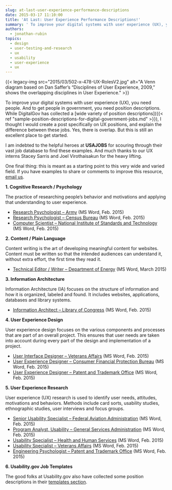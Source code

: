 ```yaml
---
slug: at-last-user-experience-performance-descriptions
date: 2015-03-17 11:10:00
title: 'At Last: User Experience Performance Descriptions!'
summary: ' To improve your digital systems with user experience (UX), you need people. And to get people in government, you need position descriptions. While DigitalGov has collected a wide variety of position descriptions,'
authors:
  - jonathan-rubin
topics:
  - design
  - user-testing-and-research
  - ux
  - usability
  - user-experience
  - ux
---
```


{{< legacy-img src="2015/03/502-x-478-UX-RolesV2.jpg" alt="A Venn diagram based on Dan Saffer’s “Disciplines of User Experience, 2009,” shows the overlapping disciplines in User Experience." >}}

To improve your digital systems with user experience (UX), you need people. And to get people in government, you need position descriptions. While DigitalGov has collected a [wide variety of position descriptions]({{< ref "sample-position-descriptions-for-digital-government-jobs.md" >}}), I thought I would create a post specifically on UX positions, and explain the difference between these jobs. Yes, there is overlap. But this is still an excellent place to get started.

I am indebted to the helpful heroes at **USAJOBS** for scouring through their vast job database to find these examples. And much thanks to our UX interns Stacey Sarris and Joel Virothaisakun for the heavy lifting.

One final thing: this is meant as a starting point to this very wide and varied field. If you have examples to share or comments to improve this resource, [email us](mailto:govux@gsa.gov).

**1. Cognitive Research / Psychology**

The practice of researching people’s behavior and motivations and applying that understanding to user experience.

  * [Research Psychologist – Army](https://s3.amazonaws.com/digitalgov/_legacy-img/2014/06/ResearchPsychologist-Army.docx) (MS Word, Feb. 2015)
  * [Research Psychologist – Census Bureau](https://s3.amazonaws.com/digitalgov/_legacy-img/2014/06/ResearchPsychologist-U.S.Census.docx) (MS Word, Feb. 2015)
  * [Computer Scientist – National Institute of Standards and Technology](https://s3.amazonaws.com/digitalgov/_legacy-img/2014/06/ComputerScientist-NationalInstituteofStandardsandTechnology.docx) (MS Word, Feb. 2015)

**2. Content / Plain Language**

Content writing is the art of developing meaningful content for websites. Content must be written so that the intended audiences can understand it, without extra effort, the first time they read it.

  * [Technical Editor / Writer &#8211; Department of Energy](https://s3.amazonaws.com/digitalgov/_legacy-img/2015/03/TechnicalEditorWriter-Dept.Energy.docx) (MS Word, March 2015)

**3. Information Architecture**

Information Architecture (IA) focuses on the structure of information and how it is organized, labeled and found. It includes websites, applications, databases and library systems.

  * [Information Architect – Library of Congress](https://s3.amazonaws.com/digitalgov/_legacy-img/2014/06/InformationArchitect-LibraryofCongress.docx) (MS Word, Feb. 2015)

**4. User Experience Design**

User experience design focuses on the various components and processes that are part of an overall project. This ensures that user needs are taken into account during every part of the design and implementation of a project.

  * [User Interface Designer – Veterans Affairs](https://s3.amazonaws.com/digitalgov/_legacy-img/2014/06/UsabilitySpecialist-VeteransAffairs2.docx) (MS Word, Feb. 2015)
  * [User Experience Designer – Consumer Financial Protection Bureau](https://s3.amazonaws.com/digitalgov/_legacy-img/2014/06/UXDesigner-CFPB.docx) (MS Word, Feb. 2015)
  * [User Experience Designer – Patent and Trademark Office](https://s3.amazonaws.com/digitalgov/_legacy-img/2014/06/UXDesigner-PatentandTrademarkOffice1.docx) (MS Word, Feb. 2015)

**5. User Experience Research**

User experience (UX) research is used to identify user needs, attitudes, motivations and behaviors. Methods include card sorts, usability studies, ethnographic studies, user interviews and focus groups.

  * [Senior Usability Specialist – Federal Aviation Administration](https://s3.amazonaws.com/digitalgov/_legacy-img/2014/06/SeniorUsabilitySpecialist-FederalAviationAdministration.docx) (MS Word, Feb. 2015)
  * [Program Analyst, Usability – General Services Administration](https://s3.amazonaws.com/digitalgov/_legacy-img/2014/06/ProgramAnalystUsability-GSA1.docx) (MS Word, Feb. 2015)
  * [Usability Specialist – Health and Human Services](https://s3.amazonaws.com/digitalgov/_legacy-img/2014/06/UsabilitySpecialist-HHS.docx) (MS Word, Feb. 2015)
  * [Usability Specialist – Veterans Affairs](https://s3.amazonaws.com/digitalgov/_legacy-img/2014/06/UsabilitySpecialist-VeteransAffairs2.docx) (MS Word, Feb. 2015)
  * [Engineering Psychologist – Patent and Trademark Office](https://s3.amazonaws.com/digitalgov/_legacy-img/2014/06/EngineeringPsychologistUserExperienceUsabilitySr-U.S.PatentTrademarkOffice.docx) (MS Word, Feb. 2015)

**6. Usability.gov Job Templates**

The good folks at Usability.gov also have collected some position descriptions in their [templates section](http://www.usability.gov/how-to-and-tools/resources/templates.html).